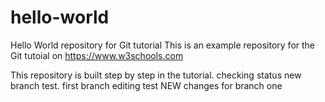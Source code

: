 # hello-world
Hello World repository for Git tutorial
This is an example repository for the Git tutoial on https://www.w3schools.com

This repository is built step by step in the tutorial.
checking status
new branch test. 
first branch editing test
NEW changes for branch one